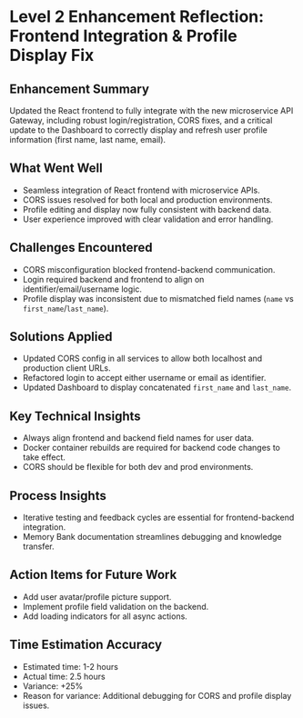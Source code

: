 # Level 2 Enhancement Reflection: Frontend Integration & Profile Display Fix

## Enhancement Summary
Updated the React frontend to fully integrate with the new microservice API Gateway, including robust login/registration, CORS fixes, and a critical update to the Dashboard to correctly display and refresh user profile information (first name, last name, email).

## What Went Well
- Seamless integration of React frontend with microservice APIs.
- CORS issues resolved for both local and production environments.
- Profile editing and display now fully consistent with backend data.
- User experience improved with clear validation and error handling.

## Challenges Encountered
- CORS misconfiguration blocked frontend-backend communication.
- Login required backend and frontend to align on identifier/email/username logic.
- Profile display was inconsistent due to mismatched field names (`name` vs `first_name`/`last_name`).

## Solutions Applied
- Updated CORS config in all services to allow both localhost and production client URLs.
- Refactored login to accept either username or email as identifier.
- Updated Dashboard to display concatenated `first_name` and `last_name`.

## Key Technical Insights
- Always align frontend and backend field names for user data.
- Docker container rebuilds are required for backend code changes to take effect.
- CORS should be flexible for both dev and prod environments.

## Process Insights
- Iterative testing and feedback cycles are essential for frontend-backend integration.
- Memory Bank documentation streamlines debugging and knowledge transfer.

## Action Items for Future Work
- Add user avatar/profile picture support.
- Implement profile field validation on the backend.
- Add loading indicators for all async actions.

## Time Estimation Accuracy
- Estimated time: 1-2 hours
- Actual time: 2.5 hours
- Variance: +25%
- Reason for variance: Additional debugging for CORS and profile display issues. 
